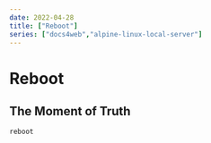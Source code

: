 ```yaml
---
date: 2022-04-28
title: ["Reboot"]
series: ["docs4web","alpine-linux-local-server"]
---
```


# Reboot

## The Moment of Truth

``` shell
reboot
```
